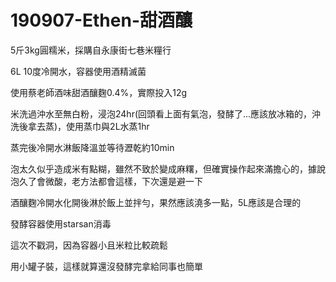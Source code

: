 # 190907-Ethen-甜酒釀

5斤3kg圓糯米，採購自永康街七巷米糧行

6L 10度冷開水，容器使用酒精滅菌

使用蔡老師酒味甜酒釀麴0.4%，實際投入12g

米洗過沖水至無白粉，浸泡24hr(回頭看上面有氣泡，發酵了...應該放冰箱的，沖洗後拿去蒸)，使用蒸巾與2L水蒸1hr

蒸完後冷開水淋飯降溫並等待瀝乾約10min

泡太久似乎造成米有點糊，雖然不致於變成麻糬，但確實操作起來滿擔心的，據說泡久了會微酸，老方法都會這樣，下次還是避一下

酒釀麴冷開水化開後淋於飯上並拌勻，果然應該澆多一點，5L應該是合理的

發酵容器使用starsan消毒

這次不戳洞，因為容器小且米粒比較疏鬆

用小罐子裝，這樣就算還沒發酵完拿給同事也簡單
